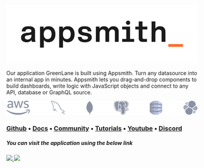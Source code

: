 ![](https://raw.githubusercontent.com/appsmithorg/appsmith/release/static/appsmith_logo_primary.png)

Our application GreenLane is built using Appsmith. Turn any datasource into an internal app in minutes. Appsmith lets you drag-and-drop components to build dashboards, write logic with JavaScript objects and connect to any API, database or GraphQL source.

![](https://raw.githubusercontent.com/appsmithorg/appsmith/release/static/images/integrations.png)

### [Github](https://github.com/appsmithorg/appsmith) • [Docs](https://docs.appsmith.com/?utm_source=github&utm_medium=social&utm_content=appsmith_docs&utm_campaign=null&utm_term=appsmith_docs) • [Community](https://community.appsmith.com/) • [Tutorials](https://github.com/appsmithorg/appsmith/tree/update/readme#tutorials) • [Youtube](https://www.youtube.com/appsmith) • [Discord](https://discord.gg/rBTTVJp)

##### You can visit the application using the below link

###### [![](https://assets.appsmith.com/git-sync/Buttons.svg) ](http://localhost:8080/applications/643c805337817143f568a45f/pages/643c924f67eb2b4c6f93ddf8) [![](https://assets.appsmith.com/git-sync/Buttons2.svg)](http://localhost:8080/applications/643c805337817143f568a45f/pages/643c924f67eb2b4c6f93ddf8/edit)

